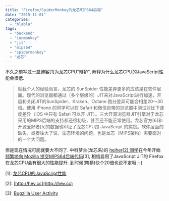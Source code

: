 ```yaml
---
title: "Firefox/SpiderMonkey的龙芯MIPS64后端"
date: "2015-11-01"
categories: 
  - "blabla"
tags: 
  - "backend"
  - "ionmonkey"
  - "jit"
  - "mips64"
  - "spidermonkey"
  - "龙芯"
---
```


不久之前写过[一篇博客](http://hellocompiler.com/archives/746)\[1\]为龙芯CPU"辩护", 解释为什么龙芯CPU的JavaScript性能会很低.

> 就我个人的经验而言，龙芯的 SunSpider 性能差异更多的应该是在软件层面。现代的浏览器都通过（多个层级的）JIT来对JavaScript进行加速，开启和关闭JIT的SunSpider、Kraken、Octane 跑分差异可能会相差20～30倍。使用 iPhone 的同学可以在 Safari 和微信自带的浏览器中测试对比下速度差异（iOS 中只有 Safari 可以开 JIT）。三大开源浏览器JIT引擎对于龙芯采用的MIPS后端的支持都还很初级，甚至还不能正常使用。龙芯官方\[6\]和开源爱好者\[5\]的数据也印证了龙芯CPU跑 JavaScript 的尴尬。软件层面的缺失，或者往大了说，生态环境的问题，也是龙芯（MIPS架构）需要面对的一个大问题。

但是现在情况可能就要大不同了. 中科梦兰(龙芯系)的 [heiher\[2\] 同学](http://hev.cc)在今年开始[频繁地向 Mozilla 提交MIPS64后端代码](https://bugzilla.mozilla.org/page.cgi?id=user_activity.html&action=run&who=r%40hev.cc&from=2015-01-01&to=2015-10-30&group=when)\[3\], 相信启用了JavaScript JIT的 Firefox 在龙芯CPU会有很大的性能提升. 到时候(瞎猜)快个20倍也说不定哦 ;-)

\[1\]: [龙芯CPU的JavaScript性能](http://hellocompiler.com/archives/746)

\[2\]: [http://hev.cc](http://hev.cc)

\[3\]: [Bugzilla User Activity](https://bugzilla.mozilla.org/page.cgi?id=user_activity.html&action=run&who=r%40hev.cc&from=2015-01-01&to=2015-10-30&group=when)
